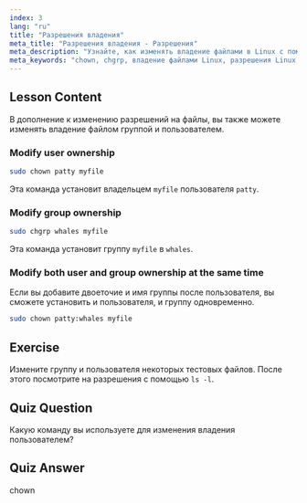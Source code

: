 ```yaml
---
index: 3
lang: "ru"
title: "Разрешения владения"
meta_title: "Разрешения владения - Разрешения"
meta_description: "Узнайте, как изменять владение файлами в Linux с помощью команд chown и chgrp. Разберитесь с разрешениями пользователей и групп с помощью этого руководства по Linux для начинающих."
meta_keywords: "chown, chgrp, владение файлами Linux, разрешения Linux, команды Linux, Linux для начинающих, руководство по Linux, учебник по Linux"
---
```


## Lesson Content

В дополнение к изменению разрешений на файлы, вы также можете изменять владение файлом группой и пользователем.

### Modify user ownership

```bash
sudo chown patty myfile
```

Эта команда установит владельцем `myfile` пользователя `patty`.

### Modify group ownership

```bash
sudo chgrp whales myfile
```

Эта команда установит группу `myfile` в `whales`.

### Modify both user and group ownership at the same time

Если вы добавите двоеточие и имя группы после пользователя, вы сможете установить и пользователя, и группу одновременно.

```bash
sudo chown patty:whales myfile
```

## Exercise

Измените группу и пользователя некоторых тестовых файлов. После этого посмотрите на разрешения с помощью `ls -l`.

## Quiz Question

Какую команду вы используете для изменения владения пользователем?

## Quiz Answer

chown
